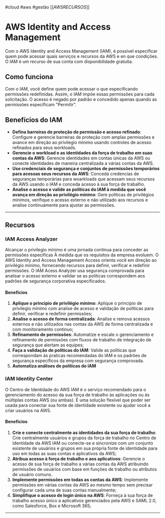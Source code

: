 #cloud #aws #gestão
 [[_AWSRECURSOS_]]

# AWS Identity and Access Management

Com o AWS Identity and Access Management (IAM), é possivel especificar quem pode acessar quais serviços e recursos da AWS e en que condições. O IAM é um recurso de sua conta com disponibilidade gratuita.

## Como funciona
Com o IAM,  você define quem pode acessar o que especificando permissões redefinidas. Assim, o IAM impõe essas permissões para cada solicitação. O acesso é negado por padrão e concedido apenas quando as permissões especificam "Permitir".

## Benefícios do IAM
- **Defina barreiras de proteção de permissão e acesso refinado**: Configure e gerencie barreiras de proteção com amplas permissões e avance em direção ao privilegio mínimo usando controles de acesso refinados para seus workloads. 
- **Gerencie o workload e as identidades da força de trabalho em suas contas da AWS**: Gerencie identidades em contas únicas da AWS ou conecte identidades de maneira centralizada a várias contas da AWS.
- **Use credenciais de segurança e conjuntos de permissões temporários para acessas seus recursos da AWS**: Conceda credencias de seguranças temporárias para woarkloads que acessam seus recursos da AWS usando o IAM e conceda acesso à sua força de trabalho. 
- **Analise o acesso e valide as políticas do IAM à medida que você avança em direção ao privilégio mínimo**: Gere politicas de privilégios mínimos, verifique o acesso externo e não utilizado aos recursos e analise continuamente para ajustar as permissões.

---
## Recursos 
### IAM Access Analyzer

Alcançar o privilegio mínimo é uma jornada continua para conceder as permissões especificas À medida que os requisitos da empresa evoluem. O AWS Identity and Access Management Access orienta você em direção ao privilégio mínimo, fornecendo recursos para definir, verificar e redefinir permissões. O IAM Acess Analyzer usa segurança comprovada para analisar o acesso externo e validar se as politicas correspondem aos padrões de segurança corporativa especificados.

#### Benefícios
1. **Aplique o principio de privilégio mínimo**: Aplique o principio de privilegio mínimo com analise de acesso e validação de politicas para definir, verificar e redefinir permissões;
2. **Analise o acesso de forma centralizada**: Analise e remova acessos externos e não utilizados nas contas da AWS de forma centralizada e com monitoramento continuo; 
3. **Refinamento de permissões**: Automatize e escale o gerenciamento e refinamento de permissões com fluxos de trabalho de integração de segurança que alertam as equipes; 
4. **Faça a validação de politicas do IAM**: Valide as politicas que correspondam às praticas recomendadas do IAM e os padrões de segurança específicos da empresa com segurança comprovada. 
6. **Automatiza análises de políticas do IAM**

### IAM Identity Center

O Centro de Identidade do AWS IAM é o serviço recomendado para o gerenciamento do acesso da sua força de trabalho às aplicações ou às múltiplas contas AWS (ou ambas). É uma solução flexível que poder ser usada para conectar sua fonte de identidade existente ou ajudar você a criar usuários na AWS.

#### Benefícios 
1. **Crie e conecte centralmente as identidades da sua força de trabalho**: Crie centralmente usuários e grupos da força de trabalho no Centro de Identidade da AWS IAM ou conecte-se e sincronize com um conjunto existente de usuários e grupos em sua própria fonte de identidade para uso em todas as suas contas e aplicativos da AWS;
2. **Atribua acesso à força de trabalho e aos aplicativos**: Gerencie o acesso de sua força de trabalho a várias contas da AWS atribuindo permissões de usuários com base em funções de trabalho ou atributos de usuário comuns.
3. **Implemente permissões em todas as contas da AWS**: Implemente permissões em várias contas da AWS ao mesmo tempo sem precisar configurar cada uma de suas contas manualmente;
4. **Simplifique o acesso de login único na AWS**: Forneça à sua força de trabalho acesso único a aplicativos gerenciados pela AWS e SAML 2.0, como Salesforce, Box e Microsoft 365;
---



